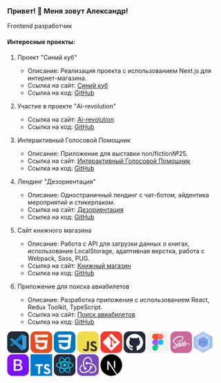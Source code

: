 ### Привет! 👋 Меня зовут Александр!

Frontend разработчик

#### Интересные проекты:

1. Проект "Синий куб"

   - Описание: Реализация проекта с использованием Next.js для интернет-магазина.
   - Ссылка на сайт: [Синий куб](https://blue-cube-kohl.vercel.app/)
   - Ссылка на код: [GitHub](https://github.com/Nojotel/blue_cube)

2. Участие в проекте "Ai-revolution"

   - Ссылка на сайт: [Ai-revolution](https://creacraft.vercel.app/auth/login)
   - Ссылка на код: [GitHub](https://github.com/Nojotel/Ai-revolition)

3. Интерактивный Голосовой Помощник

   - Описание: Приложение для выставки non/fiction№25.
   - Ссылка на сайт: [Интерактивный Голосовой Помощник](https://nojotel.github.io/EKSMO/)
   - Ссылка на код: [GitHub](https://github.com/Nojotel/EKSMO)

4. Лендинг "Дезориентация"

   - Описание: Одностраничный лендинг с чат-ботом, айдентика мероприятий и стикерпаком.
   - Ссылка на сайт: [Дезориентация](https://nojotel.github.io/Dezorientaciya/)
   - Ссылка на код: [GitHub](https://github.com/Nojotel/Dezorientaciya)

5. Сайт книжного магазина

   - Описание: Работа с API для загрузки данных о книгах, использование LocalStorage, адаптивная верстка, работа с Webpack, Sass, PUG.
   - Ссылка на сайт: [Книжный магазин](https://nojotel.github.io/Bookshop-site/)
   - Ссылка на код: [GitHub](https://github.com/Nojotel/Bookshop)

6. Приложение для поиска авиабилетов

   - Описание: Разработка приложения с использованием React, Redux Toolkit, TypeScript.
   - Ссылка на сайт: [Поиск авиабилетов](https://airlines-sigma.vercel.app/)
   - Ссылка на код: [GitHub](https://github.com/Nojotel/airlines)

<div>
  <img src="assets/VSCode-Dark.svg" alt="VSCode" width="50" height="50">
  <img src="assets/HTML.svg" alt="HTML5" width="50" height="50">
  <img src="assets/CSS.svg" alt="CSS3" width="50" height="50">
  <img src="assets/JavaScript.svg" alt="JavaScript" width="50" height="50">
  <img src="assets/Git.svg" alt="Git" width="50" height="50">
  <img src="assets/Github-Dark.svg" alt="GitHub" width="50" height="50">
  <img src="assets/Figma-Light.svg" alt="Figma-Light" width="50" height="50">
  <img src="assets/Sass.svg" alt="Sass" width="50" height="50">
  <img src="assets/webpack.svg" alt="Webpack" width="50" height="50">
  <img src="assets/Bootstrap.svg" alt="Bootstrap" width="50" height="50">
  <img src="assets/typescript.svg" alt="TypeScript" width="50" height="50">
  <img src="assets/React-Dark.svg" alt="React" width="50" height="50">
  <img src="assets/Redux.svg" alt="Redux" width="50" height="50">
  <img src="assets/next-js.svg" alt="Next.js" width="50" height="50">
</div>

